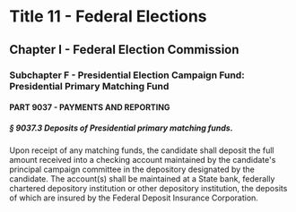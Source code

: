 
# Title 11 - Federal Elections
## Chapter I - Federal Election Commission
### Subchapter F - Presidential Election Campaign Fund: Presidential Primary Matching Fund
#### PART 9037 - PAYMENTS AND REPORTING
##### § 9037.3 Deposits of Presidential primary matching funds.

Upon receipt of any matching funds, the candidate shall deposit the full amount received into a checking account maintained by the candidate's principal campaign committee in the depository designated by the candidate. The account(s) shall be maintained at a State bank, federally chartered depository institution or other depository institution, the deposits of which are insured by the Federal Deposit Insurance Corporation.
